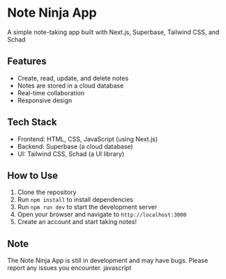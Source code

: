 # Note Ninja App
A simple note-taking app built with Next.js, Superbase, Tailwind CSS, and Schad
## Features
- Create, read, update, and delete notes
- Notes are stored in a cloud database
- Real-time collaboration
- Responsive design
## Tech Stack
- Frontend: HTML, CSS, JavaScript (using Next.js)
- Backend: Superbase (a cloud database)
- UI: Tailwind CSS, Schad (a UI library)
## How to Use
1. Clone the repository
2. Run `npm install` to install dependencies
3. Run `npm run dev` to start the development server
4. Open your browser and navigate to `http://localhost:3000`
5. Create an account and start taking notes!
## Note
The Note Ninja App is still in development and may have bugs. Please report any issues you encounter.
javascript

